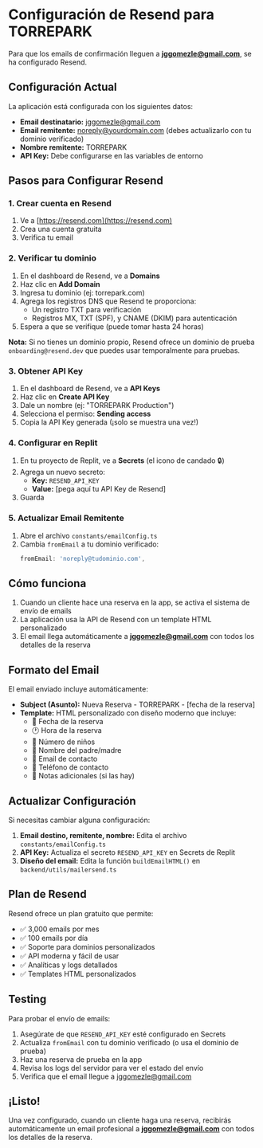 # Configuración de Resend para TORREPARK

Para que los emails de confirmación lleguen a **jggomezle@gmail.com**, se ha configurado Resend.

## Configuración Actual

La aplicación está configurada con los siguientes datos:

- **Email destinatario:** jggomezle@gmail.com
- **Email remitente:** noreply@yourdomain.com (debes actualizarlo con tu dominio verificado)
- **Nombre remitente:** TORREPARK
- **API Key:** Debe configurarse en las variables de entorno

## Pasos para Configurar Resend

### 1. Crear cuenta en Resend

1. Ve a [https://resend.com](https://resend.com)
2. Crea una cuenta gratuita
3. Verifica tu email

### 2. Verificar tu dominio

1. En el dashboard de Resend, ve a **Domains**
2. Haz clic en **Add Domain**
3. Ingresa tu dominio (ej: torrepark.com)
4. Agrega los registros DNS que Resend te proporciona:
   - Un registro TXT para verificación
   - Registros MX, TXT (SPF), y CNAME (DKIM) para autenticación
5. Espera a que se verifique (puede tomar hasta 24 horas)

**Nota:** Si no tienes un dominio propio, Resend ofrece un dominio de prueba `onboarding@resend.dev` que puedes usar temporalmente para pruebas.

### 3. Obtener API Key

1. En el dashboard de Resend, ve a **API Keys**
2. Haz clic en **Create API Key**
3. Dale un nombre (ej: "TORREPARK Production")
4. Selecciona el permiso: **Sending access**
5. Copia la API Key generada (¡solo se muestra una vez!)

### 4. Configurar en Replit

1. En tu proyecto de Replit, ve a **Secrets** (el icono de candado 🔒)
2. Agrega un nuevo secreto:
   - **Key:** `RESEND_API_KEY`
   - **Value:** [pega aquí tu API Key de Resend]
3. Guarda

### 5. Actualizar Email Remitente

1. Abre el archivo `constants/emailConfig.ts`
2. Cambia `fromEmail` a tu dominio verificado:
   ```typescript
   fromEmail: 'noreply@tudominio.com',
   ```

## Cómo funciona

1. Cuando un cliente hace una reserva en la app, se activa el sistema de envío de emails
2. La aplicación usa la API de Resend con un template HTML personalizado
3. El email llega automáticamente a **jggomezle@gmail.com** con todos los detalles de la reserva

## Formato del Email

El email enviado incluye automáticamente:
- **Subject (Asunto):** Nueva Reserva - TORREPARK - [fecha de la reserva]
- **Template:** HTML personalizado con diseño moderno que incluye:
  - 📅 Fecha de la reserva
  - 🕐 Hora de la reserva
  - 👶 Número de niños
  - 👤 Nombre del padre/madre
  - 📧 Email de contacto
  - 📱 Teléfono de contacto
  - 📝 Notas adicionales (si las hay)

## Actualizar Configuración

Si necesitas cambiar alguna configuración:

1. **Email destino, remitente, nombre:** Edita el archivo `constants/emailConfig.ts`
2. **API Key:** Actualiza el secreto `RESEND_API_KEY` en Secrets de Replit
3. **Diseño del email:** Edita la función `buildEmailHTML()` en `backend/utils/mailersend.ts`

## Plan de Resend

Resend ofrece un plan gratuito que permite:
- ✅ 3,000 emails por mes
- ✅ 100 emails por día
- ✅ Soporte para dominios personalizados
- ✅ API moderna y fácil de usar
- ✅ Analíticas y logs detallados
- ✅ Templates HTML personalizados

## Testing

Para probar el envío de emails:

1. Asegúrate de que `RESEND_API_KEY` esté configurado en Secrets
2. Actualiza `fromEmail` con tu dominio verificado (o usa el dominio de prueba)
3. Haz una reserva de prueba en la app
4. Revisa los logs del servidor para ver el estado del envío
5. Verifica que el email llegue a jggomezle@gmail.com

## ¡Listo!

Una vez configurado, cuando un cliente haga una reserva, recibirás automáticamente un email profesional a **jggomezle@gmail.com** con todos los detalles de la reserva.
